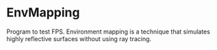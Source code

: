 # EnvMapping
Program to test FPS. Environment mapping is a technique that simulates highly reflective surfaces without using ray tracing.
